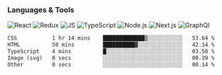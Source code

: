 ### Languages & Tools
![React](https://img.shields.io/badge/REACT-000?style=for-the-badge&logo=REACT)
![Redux](https://img.shields.io/badge/REDUX-000?style=for-the-badge&logo=Redux&logoColor=violet)
![JS](https://img.shields.io/badge/JavaScript-000?style=for-the-badge&logo=JavaScript&logoColor=yellow)
![TypeScript](https://img.shields.io/badge/TypeScript-000?style=for-the-badge&logo=TypeScript&logoColor=)
![Node.js](https://img.shields.io/badge/Node.js-000?style=for-the-badge&logo=Node.js&logoColor=)
![Next.js](https://img.shields.io/badge/Next.js-000?style=for-the-badge&logo=Next.js&logoColor=)
![GraphQl](https://img.shields.io/badge/GraphQl-000?style=for-the-badge&logo=GraphQl&logoColor=violet)


<!--START_SECTION:waka-->

```txt
CSS           1 hr 14 mins    █████████████▒░░░░░░░░░░░   53.64 %
HTML          58 mins         ██████████▓░░░░░░░░░░░░░░   42.14 %
TypeScript    4 mins          █░░░░░░░░░░░░░░░░░░░░░░░░   03.58 %
Image (svg)   0 secs          ░░░░░░░░░░░░░░░░░░░░░░░░░   00.39 %
Other         0 secs          ░░░░░░░░░░░░░░░░░░░░░░░░░   00.14 %
```

<!--END_SECTION:waka-->
